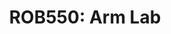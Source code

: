 ---
title: "ROB550: Arm Lab"
excerpt: "**Relevant skills: OpenCV, Python, ROS, Robot Kinematics and Dynamics**  
Program a 5DOF arm to complete pick and place challenges. This project was completed for ROB550 at the University of Michigan Ann Arbor."
collection: projects
---
